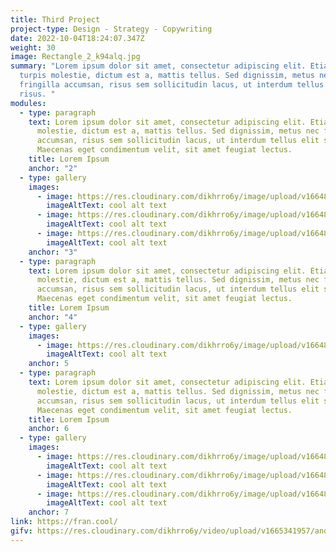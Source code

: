```yaml
---
title: Third Project
project-type: Design - Strategy - Copywriting
date: 2022-10-04T18:24:07.347Z
weight: 30
image: Rectangle_2_k94alq.jpg
summary: "Lorem ipsum dolor sit amet, consectetur adipiscing elit. Etiam eu
  turpis molestie, dictum est a, mattis tellus. Sed dignissim, metus nec
  fringilla accumsan, risus sem sollicitudin lacus, ut interdum tellus elit sed
  risus. "
modules:
  - type: paragraph
    text: Lorem ipsum dolor sit amet, consectetur adipiscing elit. Etiam eu turpis
      molestie, dictum est a, mattis tellus. Sed dignissim, metus nec fringilla
      accumsan, risus sem sollicitudin lacus, ut interdum tellus elit sed risus.
      Maecenas eget condimentum velit, sit amet feugiat lectus.
    title: Lorem Ipsum
    anchor: "2"
  - type: gallery
    images:
      - image: https://res.cloudinary.com/dikhrro6y/image/upload/v1664808460/cld-sample-4.jpg
        imageAltText: cool alt text
      - image: https://res.cloudinary.com/dikhrro6y/image/upload/v1664808460/cld-sample-2.jpg
        imageAltText: cool alt text
      - image: https://res.cloudinary.com/dikhrro6y/image/upload/v1664808460/dog.jpg
        imageAltText: cool alt text
    anchor: "3"
  - type: paragraph
    text: Lorem ipsum dolor sit amet, consectetur adipiscing elit. Etiam eu turpis
      molestie, dictum est a, mattis tellus. Sed dignissim, metus nec fringilla
      accumsan, risus sem sollicitudin lacus, ut interdum tellus elit sed risus.
      Maecenas eget condimentum velit, sit amet feugiat lectus.
    title: Lorem Ipsum
    anchor: "4"
  - type: gallery
    images:
      - image: https://res.cloudinary.com/dikhrro6y/image/upload/v1664808460/cld-sample-2.jpg
        imageAltText: cool alt text
    anchor: 5
  - type: paragraph
    text: Lorem ipsum dolor sit amet, consectetur adipiscing elit. Etiam eu turpis
      molestie, dictum est a, mattis tellus. Sed dignissim, metus nec fringilla
      accumsan, risus sem sollicitudin lacus, ut interdum tellus elit sed risus.
      Maecenas eget condimentum velit, sit amet feugiat lectus.
    title: Lorem Ipsum
    anchor: 6
  - type: gallery
    images:
      - image: https://res.cloudinary.com/dikhrro6y/image/upload/v1664808460/cld-sample-4.jpg
        imageAltText: cool alt text
      - image: https://res.cloudinary.com/dikhrro6y/image/upload/v1664808460/cld-sample-2.jpg
        imageAltText: cool alt text
      - image: https://res.cloudinary.com/dikhrro6y/image/upload/v1664808460/dog.jpg
        imageAltText: cool alt text
    anchor: 7
link: https://fran.cool/
gifv: https://res.cloudinary.com/dikhrro6y/video/upload/v1665341957/another-one_kd7s6h.mp4
---
```

